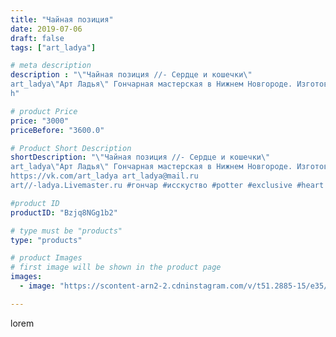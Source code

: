 ```yaml
---
title: "Чайная позиция"
date: 2019-07-06
draft: false
tags: ["art_ladya"]

# meta description
description : "\"Чайная позиция //- Сердце и кошечки\" 
art_ladya\"Арт Ладья\" Гончарная мастерская в Нижнем Новгороде. Изготовление керамики и мастер//-классы по обучению. 
h"

# product Price
price: "3000"
priceBefore: "3600.0"

# Product Short Description
shortDescription: "\"Чайная позиция //- Сердце и кошечки\" 
art_ladya\"Арт Ладья\" Гончарная мастерская в Нижнем Новгороде. Изготовление керамики и мастер//-классы по обучению. 
https://vk.com/art_ladya art_ladya@mail.ru 
art//-ladya.Livemaster.ru #гончар #исскуство #potter #exclusive #heart #керамикаручнаяработа #керамиканазаказ #handmade #керамика #гончарнаяпосуда #эксклюзивнаякерамика #painter #decor #ceramicar #nntoday #claygoods #restaurant #earthenware #ceramic #design #ceramicart #сердце #авторскаякерамика #love #decor #claygoods #tankard #earthenware #ceramic #design #кружка #чашечка #ceramicart #clay #cat #кошки #авторскаякерамика"

#product ID
productID: "Bzjq8NGg1b2"

# type must be "products"
type: "products"

# product Images
# first image will be shown in the product page
images:
  - image: "https://scontent-arn2-2.cdninstagram.com/v/t51.2885-15/e35/65025485_2306188086130745_3457408513153273292_n.jpg?tp=1&_nc_ht=scontent-arn2-2.cdninstagram.com&_nc_cat=105&_nc_ohc=T6LLP6g4lyQAX80pxND&ccb=7-4&oh=badaab1fa084ed5eca8f88f8ffe70328&oe=60828C1E&_nc_sid=86f79a&ig_cache_key=MjA4MTY5NjMwNzk2NTI4NjEzNA%3D%3D.2-ccb7-4"

---
```

lorem

